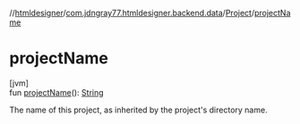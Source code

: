 //[htmldesigner](../../../index.md)/[com.jdngray77.htmldesigner.backend.data](../index.md)/[Project](index.md)/[projectName](project-name.md)

# projectName

[jvm]\
fun [projectName](project-name.md)(): [String](https://kotlinlang.org/api/latest/jvm/stdlib/kotlin/-string/index.html)

The name of this project, as inherited by the project's directory name.
